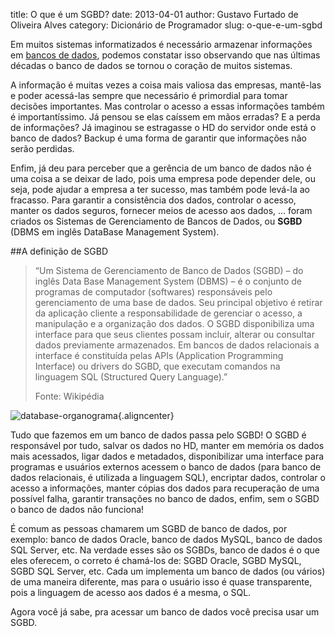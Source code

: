 title: O que é um SGBD?
date: 2013-04-01
author: Gustavo Furtado de Oliveira Alves
category: Dicionário de Programador
slug: o-que-e-um-sgbd

Em muitos sistemas informatizados é necessário armazenar informações em
[bancos de dados](http://www.dicasdeprogramacao.com.br/o-que-e-um-banco-de-dados/), podemos constatar isso observando que nas últimas
décadas o banco de dados se tornou o coração de muitos sistemas.

A informação é muitas vezes a coisa mais valiosa das empresas, mantê-las e
poder acessá-las sempre que necessário é primordial para tomar decisões
importantes. Mas controlar o acesso a essas informações também é
importantíssimo. Já pensou se elas caíssem em mãos erradas? E a perda de
informações? Já imaginou se estragasse o HD do servidor onde está o
banco de dados? Backup é uma forma de garantir que informações não serão
perdidas.

Enfim, já deu para perceber que a gerência de um banco de dados não é
uma coisa a se deixar de lado, pois uma empresa pode depender dele, ou
seja, pode ajudar a empresa a ter sucesso, mas também pode levá-la ao
fracasso. Para garantir a consistência dos dados, controlar o acesso,
manter os dados seguros, fornecer meios de acesso aos dados, ... foram
criados os Sistemas de Gerenciamento de Bancos de Dados, ou **SGBD**
(DBMS em inglês DataBase Management System).

##A definição de SGBD

> “Um Sistema de Gerenciamento de Banco de Dados (SGBD) – do inglês Data
> Base Management System (DBMS) – é o conjunto de programas de
> computador (softwares) responsáveis pelo gerenciamento de uma base de
> dados. Seu principal objetivo é retirar da aplicação cliente a
> responsabilidade de gerenciar o acesso, a manipulação e a organização
> dos dados. O SGBD disponibiliza uma interface para que seus clientes
> possam incluir, alterar ou consultar dados previamente armazenados. Em
> bancos de dados relacionais a interface é constituída pelas APIs
> (Application Programming Interface) ou drivers do SGBD, que executam
> comandos na linguagem SQL (Structured Query Language).”
>
> Fonte: Wikipédia

![database-organograma](/images/o-que-e-um-sgbd/database-organograma.jpg){.aligncenter}

Tudo que fazemos em um banco de dados passa pelo SGBD! O SGBD é
responsável por tudo, salvar os dados no HD, manter em memória os dados
mais acessados, ligar dados e metadados, disponibilizar uma interface
para programas e usuários externos acessem o banco de dados (para banco
de dados relacionais, é utilizada a linguagem SQL), encriptar dados,
controlar o acesso a informações, manter cópias dos dados para
recuperação de uma possível falha, garantir transações no banco de
dados, enfim, sem o SGBD o banco de dados não funciona!

É comum as pessoas chamarem um SGBD de banco de dados, por exemplo:
banco de dados Oracle, banco de dados MySQL, banco de dados SQL Server,
etc. Na verdade esses são os SGBDs, banco de dados é o que eles
oferecem, o correto é chamá-los de: SGBD Oracle, SGBD MySQL, SGBD SQL
Server, etc. Cada um implementa um banco de dados (ou vários) de uma
maneira diferente, mas para o usuário isso é quase transparente, pois a
linguagem de acesso aos dados é a mesma, o SQL.

Agora você já sabe, pra acessar um banco de dados você precisa usar um
SGBD.
